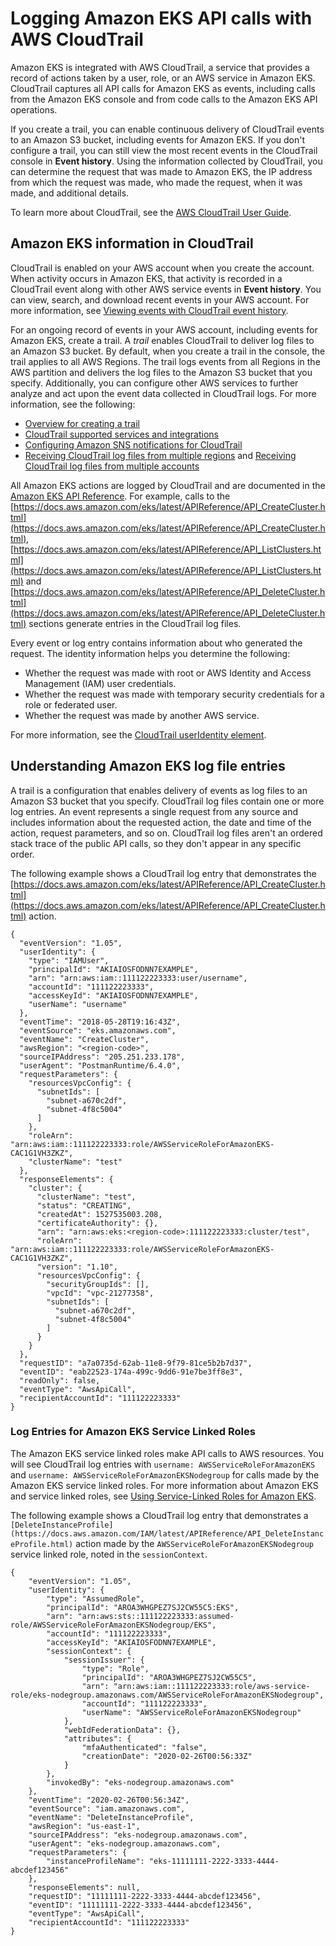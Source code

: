 # Logging Amazon EKS API calls with AWS CloudTrail<a name="logging-using-cloudtrail"></a>

Amazon EKS is integrated with AWS CloudTrail, a service that provides a record of actions taken by a user, role, or an AWS service in Amazon EKS\. CloudTrail captures all API calls for Amazon EKS as events, including calls from the Amazon EKS console and from code calls to the Amazon EKS API operations\.

If you create a trail, you can enable continuous delivery of CloudTrail events to an Amazon S3 bucket, including events for Amazon EKS\. If you don't configure a trail, you can still view the most recent events in the CloudTrail console in **Event history**\. Using the information collected by CloudTrail, you can determine the request that was made to Amazon EKS, the IP address from which the request was made, who made the request, when it was made, and additional details\. 

To learn more about CloudTrail, see the [AWS CloudTrail User Guide](https://docs.aws.amazon.com/awscloudtrail/latest/userguide/)\.

## Amazon EKS information in CloudTrail<a name="service-name-info-in-cloudtrail"></a>

CloudTrail is enabled on your AWS account when you create the account\. When activity occurs in Amazon EKS, that activity is recorded in a CloudTrail event along with other AWS service events in **Event history**\. You can view, search, and download recent events in your AWS account\. For more information, see [Viewing events with CloudTrail event history](https://docs.aws.amazon.com/awscloudtrail/latest/userguide/view-cloudtrail-events.html)\. 

For an ongoing record of events in your AWS account, including events for Amazon EKS, create a trail\. A *trail* enables CloudTrail to deliver log files to an Amazon S3 bucket\. By default, when you create a trail in the console, the trail applies to all AWS Regions\. The trail logs events from all Regions in the AWS partition and delivers the log files to the Amazon S3 bucket that you specify\. Additionally, you can configure other AWS services to further analyze and act upon the event data collected in CloudTrail logs\. For more information, see the following: 
+ [Overview for creating a trail](https://docs.aws.amazon.com/awscloudtrail/latest/userguide/cloudtrail-create-and-update-a-trail.html)
+ [CloudTrail supported services and integrations](https://docs.aws.amazon.com/awscloudtrail/latest/userguide/cloudtrail-aws-service-specific-topics.html#cloudtrail-aws-service-specific-topics-integrations)
+ [Configuring Amazon SNS notifications for CloudTrail](https://docs.aws.amazon.com/awscloudtrail/latest/userguide/getting_notifications_top_level.html)
+ [Receiving CloudTrail log files from multiple regions](https://docs.aws.amazon.com/awscloudtrail/latest/userguide/receive-cloudtrail-log-files-from-multiple-regions.html) and [Receiving CloudTrail log files from multiple accounts](https://docs.aws.amazon.com/awscloudtrail/latest/userguide/cloudtrail-receive-logs-from-multiple-accounts.html)

All Amazon EKS actions are logged by CloudTrail and are documented in the [Amazon EKS API Reference](https://docs.aws.amazon.com/eks/latest/APIReference/)\. For example, calls to the [https://docs.aws.amazon.com/eks/latest/APIReference/API_CreateCluster.html](https://docs.aws.amazon.com/eks/latest/APIReference/API_CreateCluster.html), [https://docs.aws.amazon.com/eks/latest/APIReference/API_ListClusters.html](https://docs.aws.amazon.com/eks/latest/APIReference/API_ListClusters.html) and [https://docs.aws.amazon.com/eks/latest/APIReference/API_DeleteCluster.html](https://docs.aws.amazon.com/eks/latest/APIReference/API_DeleteCluster.html) sections generate entries in the CloudTrail log files\.

Every event or log entry contains information about who generated the request\. The identity information helps you determine the following: 
+ Whether the request was made with root or AWS Identity and Access Management \(IAM\) user credentials\.
+ Whether the request was made with temporary security credentials for a role or federated user\.
+ Whether the request was made by another AWS service\.

For more information, see the [CloudTrail userIdentity element](https://docs.aws.amazon.com/awscloudtrail/latest/userguide/cloudtrail-event-reference-user-identity.html)\.

## Understanding Amazon EKS log file entries<a name="understanding-service-name-entries"></a>

A trail is a configuration that enables delivery of events as log files to an Amazon S3 bucket that you specify\. CloudTrail log files contain one or more log entries\. An event represents a single request from any source and includes information about the requested action, the date and time of the action, request parameters, and so on\. CloudTrail log files aren't an ordered stack trace of the public API calls, so they don't appear in any specific order\. 

The following example shows a CloudTrail log entry that demonstrates the [https://docs.aws.amazon.com/eks/latest/APIReference/API_CreateCluster.html](https://docs.aws.amazon.com/eks/latest/APIReference/API_CreateCluster.html) action\.

```
{
  "eventVersion": "1.05",
  "userIdentity": {
    "type": "IAMUser",
    "principalId": "AKIAIOSFODNN7EXAMPLE",
    "arn": "arn:aws:iam::111122223333:user/username",
    "accountId": "111122223333",
    "accessKeyId": "AKIAIOSFODNN7EXAMPLE",
    "userName": "username"
  },
  "eventTime": "2018-05-28T19:16:43Z",
  "eventSource": "eks.amazonaws.com",
  "eventName": "CreateCluster",
  "awsRegion": "<region-code>",
  "sourceIPAddress": "205.251.233.178",
  "userAgent": "PostmanRuntime/6.4.0",
  "requestParameters": {
    "resourcesVpcConfig": {
      "subnetIds": [
        "subnet-a670c2df",
        "subnet-4f8c5004"
      ]
    },
    "roleArn": "arn:aws:iam::111122223333:role/AWSServiceRoleForAmazonEKS-CAC1G1VH3ZKZ",
    "clusterName": "test"
  },
  "responseElements": {
    "cluster": {
      "clusterName": "test",
      "status": "CREATING",
      "createdAt": 1527535003.208,
      "certificateAuthority": {},
      "arn": "arn:aws:eks:<region-code>:111122223333:cluster/test",
      "roleArn": "arn:aws:iam::111122223333:role/AWSServiceRoleForAmazonEKS-CAC1G1VH3ZKZ",
      "version": "1.10",
      "resourcesVpcConfig": {
        "securityGroupIds": [],
        "vpcId": "vpc-21277358",
        "subnetIds": [
          "subnet-a670c2df",
          "subnet-4f8c5004"
        ]
      }
    }
  },
  "requestID": "a7a0735d-62ab-11e8-9f79-81ce5b2b7d37",
  "eventID": "eab22523-174a-499c-9dd6-91e7be3ff8e3",
  "readOnly": false,
  "eventType": "AwsApiCall",
  "recipientAccountId": "111122223333"
}
```

### Log Entries for Amazon EKS Service Linked Roles<a name="eks-service-linked-role-ct"></a>

The Amazon EKS service linked roles make API calls to AWS resources\. You will see CloudTrail log entries with `username: AWSServiceRoleForAmazonEKS` and `username: AWSServiceRoleForAmazonEKSNodegroup` for calls made by the Amazon EKS service linked roles\. For more information about Amazon EKS and service linked roles, see [Using Service\-Linked Roles for Amazon EKS](using-service-linked-roles.md)\.

The following example shows a CloudTrail log entry that demonstrates a `[DeleteInstanceProfile](https://docs.aws.amazon.com/IAM/latest/APIReference/API_DeleteInstanceProfile.html)` action made by the `AWSServiceRoleForAmazonEKSNodegroup` service linked role, noted in the `sessionContext`\.

```
{
    "eventVersion": "1.05",
    "userIdentity": {
        "type": "AssumedRole",
        "principalId": "AROA3WHGPEZ7SJ2CW55C5:EKS",
        "arn": "arn:aws:sts::111122223333:assumed-role/AWSServiceRoleForAmazonEKSNodegroup/EKS",
        "accountId": "111122223333",
        "accessKeyId": "AKIAIOSFODNN7EXAMPLE",
        "sessionContext": {
            "sessionIssuer": {
                "type": "Role",
                "principalId": "AROA3WHGPEZ7SJ2CW55C5",
                "arn": "arn:aws:iam::111122223333:role/aws-service-role/eks-nodegroup.amazonaws.com/AWSServiceRoleForAmazonEKSNodegroup",
                "accountId": "111122223333",
                "userName": "AWSServiceRoleForAmazonEKSNodegroup"
            },
            "webIdFederationData": {},
            "attributes": {
                "mfaAuthenticated": "false",
                "creationDate": "2020-02-26T00:56:33Z"
            }
        },
        "invokedBy": "eks-nodegroup.amazonaws.com"
    },
    "eventTime": "2020-02-26T00:56:34Z",
    "eventSource": "iam.amazonaws.com",
    "eventName": "DeleteInstanceProfile",
    "awsRegion": "us-east-1",
    "sourceIPAddress": "eks-nodegroup.amazonaws.com",
    "userAgent": "eks-nodegroup.amazonaws.com",
    "requestParameters": {
        "instanceProfileName": "eks-11111111-2222-3333-4444-abcdef123456"
    },
    "responseElements": null,
    "requestID": "11111111-2222-3333-4444-abcdef123456",
    "eventID": "11111111-2222-3333-4444-abcdef123456",
    "eventType": "AwsApiCall",
    "recipientAccountId": "111122223333"
}
```